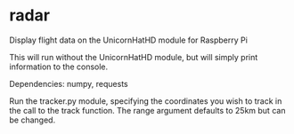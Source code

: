 # radar
Display flight data on the UnicornHatHD module for Raspberry Pi

This will run without the UnicornHatHD module, but will simply print information to the console.

Dependencies: numpy, requests

Run the tracker.py module, specifying the coordinates you wish to track in the call to the track function. The range argument defaults to 25km but can be changed.
